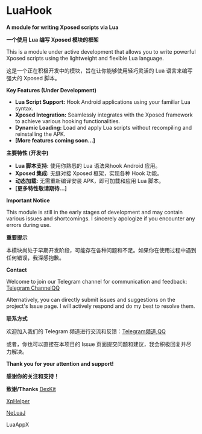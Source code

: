 # LuaHook

**A module for writing Xposed scripts via Lua**

**一个使用 Lua 编写 Xposed 模块的框架**

This is a module under active development that allows you to write powerful Xposed scripts using the lightweight and flexible Lua language.

这是一个正在积极开发中的模块，旨在让你能够使用轻巧灵活的 Lua 语言来编写强大的 Xposed 脚本。

**Key Features (Under Development)**

* **Lua Script Support:** Hook Android applications using your familiar Lua syntax.
* **Xposed Integration:** Seamlessly integrates with the Xposed framework to achieve various hooking functionalities.
* **Dynamic Loading:** Load and apply Lua scripts without recompiling and reinstalling the APK.
* **[More features coming soon...]**

**主要特性 (开发中)**

* **Lua 脚本支持:** 使用你熟悉的 Lua 语法来hook Android 应用。
* **Xposed 集成:** 无缝对接 Xposed 框架，实现各种 Hook 功能。
* **动态加载:** 无需重新编译安装 APK，即可加载和应用 Lua 脚本。
* **[更多特性敬请期待...]**

**Important Notice**

This module is still in the early stages of development and may contain various issues and shortcomings. I sincerely apologize if you encounter any errors during use.

**重要提示**

本模块尚处于早期开发阶段，可能存在各种问题和不足。如果你在使用过程中遇到任何错误，我深感抱歉。

**Contact**

Welcome to join our Telegram channel for communication and feedback: [Telegram Channel](https://t.me/LuaXposed)[QQ](https://qm.qq.com/q/Qt3yKDzCeG)

Alternatively, you can directly submit issues and suggestions on the project's Issue page. I will actively respond and do my best to resolve them.

**联系方式**

欢迎加入我们的 Telegram 频道进行交流和反馈：[Telegram频道](https://t.me/LuaXposed),[QQ](https://qm.qq.com/q/Qt3yKDzCeG)

或者，你也可以直接在本项目的 Issue 页面提交问题和建议，我会积极回复并尽力解决。

**Thank you for your attention and support!**

**感谢你的关注和支持！**

**致谢/Thanks**
[DexKit](https://github.com/LuckyPray/DexKit)

[XpHelper](https://github.com/suzhelan/XPHelper)

[NeLuaJ](https://github.com/znzsofficial/NeLuaJ)

LuaAppX

